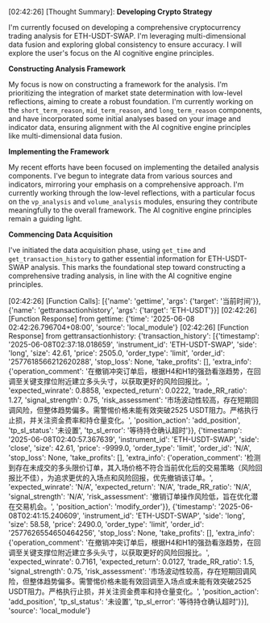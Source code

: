 [02:42:26] [Thought Summary]: **Developing Crypto Strategy**

I'm currently focused on developing a comprehensive cryptocurrency trading analysis for ETH-USDT-SWAP. I'm leveraging multi-dimensional data fusion and exploring global consistency to ensure accuracy. I will explore the user's focus on the AI cognitive engine principles.


**Constructing Analysis Framework**

My focus is now on constructing a framework for the analysis. I'm prioritizing the integration of market state determination with low-level reflections, aiming to create a robust foundation. I'm currently working on the `short_term_reason`, `mid_term_reason`, and `long_term_reason` components, and have incorporated some initial analyses based on your image and indicator data, ensuring alignment with the AI cognitive engine principles like multi-dimensional data fusion.


**Implementing the Framework**

My recent efforts have been focused on implementing the detailed analysis components. I've begun to integrate data from various sources and indicators, mirroring your emphasis on a comprehensive approach. I'm currently working through the low-level reflections, with a particular focus on the `vp_analysis` and `volume_analysis` modules, ensuring they contribute meaningfully to the overall framework. The AI cognitive engine principles remain a guiding light.


**Commencing Data Acquisition**

I've initiated the data acquisition phase, using `get_time` and `get_transaction_history` to gather essential information for ETH-USDT-SWAP analysis. This marks the foundational step toward constructing a comprehensive trading analysis, in line with the AI cognitive engine principles.



[02:42:26] [Function Calls]: [{'name': 'gettime', 'args': {'target': '当前时间'}}, {'name': 'gettransactionhistory', 'args': {'target': 'ETH-USDT'}}]
[02:42:26] [Function Response] from gettime: {'time': '2025-06-08 02:42:26.796704+08:00', 'source': 'local_module'}
[02:42:26] [Function Response] from gettransactionhistory: {'transaction_history': [{'timestamp': '2025-06-08T02:37:18.018659', 'instrument_id': 'ETH-USDT-SWAP', 'side': 'long', 'size': 42.61, 'price': 2505.0, 'order_type': 'limit', 'order_id': '2577618566212620288', 'stop_loss': None, 'take_profits': [], 'extra_info': {'operation_comment': '在撤销冲突订单后，根据H4和H1的强劲看涨趋势，在回调至关键支撑位附近建立多头头寸，以获取更好的风险回报比。', 'expected_winrate': 0.8858, 'expected_return': 0.0222, 'trade_RR_ratio': 1.27, 'signal_strength': 0.75, 'risk_assessment': '市场波动性较高，存在短期回调风险，但整体趋势偏多。需警惕价格未能有效突破2525 USDT阻力。严格执行止损，并关注资金费率和持仓量变化。', 'position_action': 'add_position', 'tp_sl_status': '未设置', 'tp_sl_error': '等待持仓确认超时'}}, {'timestamp': '2025-06-08T02:40:57.367639', 'instrument_id': 'ETH-USDT-SWAP', 'side': 'close', 'size': 42.61, 'price': -9999.0, 'order_type': 'limit', 'order_id': 'N/A', 'stop_loss': None, 'take_profits': [], 'extra_info': {'operation_comment': '检测到存在未成交的多头限价订单，其入场价格不符合当前优化后的交易策略（风险回报比不佳），为追求更优的入场点和风险回报，优先撤销该订单。', 'expected_winrate': 'N/A', 'expected_return': 'N/A', 'trade_RR_ratio': 'N/A', 'signal_strength': 'N/A', 'risk_assessment': '撤销订单操作风险低，旨在优化潜在交易机会。', 'position_action': 'modify_order'}}, {'timestamp': '2025-06-08T02:41:15.240609', 'instrument_id': 'ETH-USDT-SWAP', 'side': 'long', 'size': 58.58, 'price': 2490.0, 'order_type': 'limit', 'order_id': '2577626554650464256', 'stop_loss': None, 'take_profits': [], 'extra_info': {'operation_comment': '在撤销冲突订单后，根据H4和H1的强劲看涨趋势，在回调至关键支撑位附近建立多头头寸，以获取更好的风险回报比。', 'expected_winrate': 0.7161, 'expected_return': 0.0127, 'trade_RR_ratio': 1.5, 'signal_strength': 0.75, 'risk_assessment': '市场波动性较高，存在短期回调风险，但整体趋势偏多。需警惕价格未能有效回调至入场点或未能有效突破2525 USDT阻力。严格执行止损，并关注资金费率和持仓量变化。', 'position_action': 'add_position', 'tp_sl_status': '未设置', 'tp_sl_error': '等待持仓确认超时'}}], 'source': 'local_module'}
